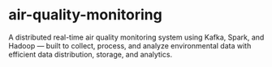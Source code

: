# air-quality-monitoring
A distributed real-time air quality monitoring system using Kafka, Spark, and Hadoop — built to collect, process, and analyze environmental data with efficient data distribution, storage, and analytics.
